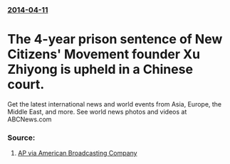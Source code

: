 ### [2014-04-11](/news/2014/04/11/index.md)

# The 4-year prison sentence of New Citizens' Movement founder Xu Zhiyong is upheld in a Chinese court. 

Get the latest international news and world events from Asia, Europe, the Middle East, and more. See world news photos and videos at ABCNews.com


### Source:

1. [AP via American Broadcasting Company](http://abcnews.go.com/International/wireStory/china-rejects-appeal-citizens-movement-founder-23284019)
